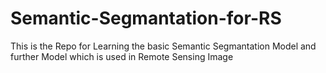 # Semantic-Segmantation-for-RS
This is the Repo for Learning the basic Semantic Segmantation Model and further Model which is used in Remote Sensing Image

